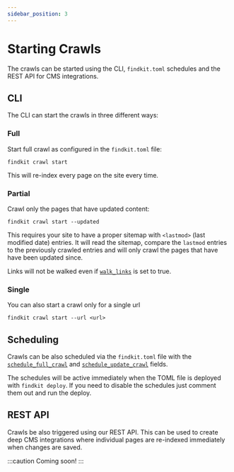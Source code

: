```yaml
---
sidebar_position: 3
---
```


# Starting Crawls

The crawls can be started using the CLI, `findkit.toml` schedules and the REST
API for CMS integrations.

## CLI

The CLI can start the crawls in three different ways:

### Full

Start full crawl as configured in the `findkit.toml` file:

```
findkit crawl start
```

This will re-index every page on the site every time.

### Partial

Crawl only the pages that have updated content:

```
findkit crawl start --updated
```

This requires your site to have a proper sitemap with `<lastmod>` (last modified
date) entries. It will read the sitemap, compare the `lastmod` entries to the
previously crawled entries and will only crawl the pages that have have been
updated since.

Links will not be walked even if
[`walk_links`](/crawler/toml/#walk_links-boolean) is set to true.

### Single

You can also start a crawl only for a single url

```
findkit crawl start --url <url>
```

## Scheduling

Crawls can be also scheduled via the `findkit.toml` file with the
[`schedule_full_crawl`](/crawler/toml/#schedule_full_crawl) and
[`schedule_update_crawl`](/crawler/toml/#schedule_update_crawl) fields.

The schedules will be active immediately when the TOML file
is deployed with `findkit deploy`. If you need to disable the
schedules just comment them out and run the deploy.

## REST API

Crawls be also triggered using our REST API. This can be used to create deep CMS
integrations where individual pages are re-indexed immediately when changes are
saved.

:::caution
Coming soon!
:::
